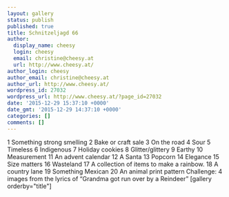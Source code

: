 ```yaml
---
layout: gallery
status: publish
published: true
title: Schnitzeljagd 66
author:
  display_name: cheesy
  login: cheesy
  email: christine@cheesy.at
  url: http://www.cheesy.at/
author_login: cheesy
author_email: christine@cheesy.at
author_url: http://www.cheesy.at/
wordpress_id: 27032
wordpress_url: http://www.cheesy.at/?page_id=27032
date: '2015-12-29 15:37:10 +0000'
date_gmt: '2015-12-29 14:37:10 +0000'
categories: []
comments: []
---
```

1 Something strong smelling
2 Bake or craft sale
3 On the road
4 Sour
5 Timeless
6 Indigenous
7 Holiday cookies
8 Glitter/glittery
9 Earthy
10 Measurement
11 An advent calendar
12 A Santa
13 Popcorn
14 Elegance
15 Size matters
16 Wasteland
17 A collection of items to make a rainbow.
18 A country lane
19 Something Mexican
20 An animal print pattern
Challenge: 4 images from the lyrics of “Grandma got run over by a Reindeer”
[gallery orderby="title"]

